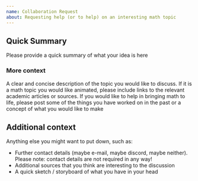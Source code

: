 ```yaml
---
name: Collaboration Request
about: Requesting help (or to help) on an interesting math topic
---
```


<!--
Please fill in the information below to the best of your abilities!

If you would like to contact us, we are also available on Discord at https://discord.gg/dsp3zgB4qQ
-->

## Quick Summary

Please provide a quick summary of what your idea is here

### More context

A clear and concise description of the topic you would like to discuss.
If it is a math topic you would like animated, please include links to the relevant academic articles or sources.
If you would like to help in bringing math to life, please post some of the things you have worked on in the past or a concept of what you would like to make

## Additional context

Anything else you might want to put down, such as:

* Further contact details (maybe e-mail, maybe discord, maybe neither). Please note: contact details are not required in any way!
* Additional sources that you think are interesting to the discussion
* A quick sketch / storyboard of what you have in your head
